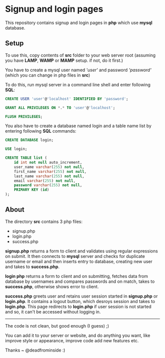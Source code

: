 # Signup and login pages
This repository contains signup and login pages in **php** which use **mysql** database.


## Setup
To use this, copy contents of **src** folder to your web server root (assuming you have **LAMP**, **WAMP** or **MAMP** setup. if not, do it first.)

You have to create a mysql user named *'user'* and password *'password'* (which you can change in php files in **src**)

To do this, run mysql server in a command line shell and enter following **SQL**:

```sql
CREATE USER 'user'@'localhost' IDENTIFIED BY 'password';
```
```sql
GRANT ALL PRIVILEGES ON *.* TO 'user'@'localhost';
```
```sql
FLUSH PRIVILEGES;
```

You also have to create a database named login and a table name list by entering following **SQL** commands:

```sql
CREATE DATABASE login;
```
```sql
USE login;
```
```sql
CREATE TABLE list (
    id int not null auto_increment,
    user_name varchar(255) not null,
    first_name varchar(255) not null,
    last_name varchar(255) not null,
    email varchar(255) not null,
    password varchar(255) not null,
    PRIMARY KEY (id)
);
```

## About
The directory **src** contains 3 php files:
* signup.php
* login.php
* success.php

**signup.php** returns a form to client and validates using regular expressions on submit. It then connects to **mysql** server and checks for duplicate username or email and then inserts entry to database, creating new user and takes to **success.php**.

**login php** returns a form to client and on submitting, fetches data from database by usernames and compares passwords and on match, takes to  **success.php**, otherwise shows error to client.

**success.php** greets user and retains user session started in **signup.php** or **login.php**. It contains a logout button, which desroys session and takes to **login.php**. This page redirects to **login.php** if user session is not started and so,  it can't be accessed without logging in.
***
The code is not clean, but good enough (I guess) ;)

You can add it to your server or website, and do anything you want, like improve style or appearance, improve code add new features etc.

Thanks ~ @deadfrominside :)
